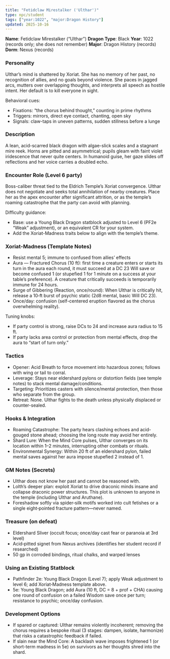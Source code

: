 ```yaml
---
title: "Fetidclaw Mirestalker ('Ulthar')"
type: npc/student
tags: ["year:1022", "major:Dragon History"]
updated: 2025-10-16
---
```


**Name**: Fetidclaw Mirestalker (“Ulthar”)
**Dragon Type**: Black
**Year**: 1022 (records only; she does not remember)
**Major**: Dragon History (records)
**Dorm**: Nexus (records)

### Personality

Ulthar’s mind is shattered by Xoriat. She has no memory of her past, no recognition of allies, and no goals beyond violence. She paces in jagged arcs, mutters over overlapping thoughts, and interprets all speech as hostile intent. Her default is to kill everyone in sight.

Behavioral cues:
- Fixations: “the chorus behind thought,” counting in prime rhythms
- Triggers: mirrors, direct eye contact, chanting, open sky
- Signals: claw-taps in uneven patterns, sudden stillness before a lunge

### Description

A lean, acid-scarred black dragon with algae-slick scales and a stagnant mire reek. Horns are pitted and asymmetrical; pupils gleam with faint violet iridescence that never quite centers. In humanoid guise, her gaze slides off reflections and her voice carries a doubled echo.

### Encounter Role (Level 6 party)

Boss-caliber threat tied to the Eldrich Temple’s Xoriat convergence. Ulthar does not negotiate and seeks total annihilation of nearby creatures. Place her as the apex encounter after significant attrition, or as the temple’s roaming catastrophe that the party can avoid with planning.

Difficulty guidance:
- Base: use a Young Black Dragon statblock adjusted to Level 6 (PF2e “Weak” adjustment), or an equivalent CR for your system.
- Add the Xoriat-Madness traits below to align with the temple’s theme.

### Xoriat-Madness (Template Notes)

- Resist mental 5; immune to confused from allies’ effects
- Aura — Fractured Chorus (10 ft): first time a creature enters or starts its turn in the aura each round, it must succeed at a DC 23 Will save or become confused 1 (or stupefied 1 for 1 minute on a success at your table’s preference). A creature that critically succeeds is temporarily immune for 24 hours.
- Surge of Gibbering (Reaction, once/round): When Ulthar is critically hit, release a 10‑ft burst of psychic static (2d8 mental, basic Will DC 23).
- Once/day: confusion (self-centered eruption flavored as the chorus overwhelming reality).

Tuning knobs:
- If party control is strong, raise DCs to 24 and increase aura radius to 15 ft.
- If party lacks area control or protection from mental effects, drop the aura to “start of turn only.”

### Tactics

- Opener: Acid Breath to force movement into hazardous zones; follows with wing or tail to corral.
- Leverage: Stays near eldershard pylons or distortion fields (see temple notes) to stack mental damage/conditions.
- Targeting: Prioritizes casters with silence/mental protection, then those who separate from the group.
- Retreat: None. Ulthar fights to the death unless physically displaced or counter-sealed.

### Hooks & Integration

- Roaming Catastrophe: The party hears clashing echoes and acid-gouged stone ahead; choosing the long route may avoid her entirely.
- Shard Lure: When the Mind Core pulses, Ulthar converges on its location within 1–2 minutes, interrupting other combats or rituals.
- Environmental Synergy: Within 20 ft of an eldershard pylon, failed mental saves against her aura impose stupefied 2 instead of 1.

### GM Notes (Secrets)

- Ulthar does not know her past and cannot be reasoned with.
- Lolth’s deeper plan: exploit Xoriat to drive draconic minds insane and collapse draconic power structures. This plot is unknown to anyone in the temple (including Ulthar and Aruthane).
- Foreshadow softly via spider‑silk motifs worked into cult fetishes or a single eight‑pointed fracture pattern—never named.

### Treasure (on defeat)

- Eldershard Sliver (occult focus; once/day cast fear or paranoia at 3rd level)
- Acid‑pitted signet from Nexus archives (identifies her student record if researched)
- 50 gp in corroded bindings, ritual chalks, and warped lenses

### Using an Existing Statblock

- Pathfinder 2e: Young Black Dragon (Level 7); apply Weak adjustment to level 6; add Xoriat‑Madness template above.
- 5e: Young Black Dragon; add Aura (10 ft, DC = 8 + prof + CHA) causing one round of confusion on a failed Wisdom save once per turn; resistance to psychic; once/day confusion.

### Development Options

- If spared or captured: Ulthar remains violently incoherent; removing the chorus requires a bespoke ritual (3 stages: dampen, isolate, harmonize) that risks a catastrophic feedback if failed.
- If slain near the Mind Core: A backlash wave imposes frightened 1 (or short-term madness in 5e) on survivors as her thoughts shred into the shard.
